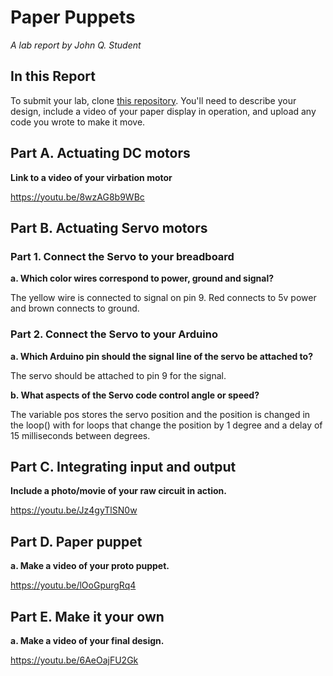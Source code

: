 # Paper Puppets

*A lab report by John Q. Student*

## In this Report

To submit your lab, clone [this repository](https://github.com/FAR-Lab/IDD-Fa18-Lab4). You'll need to describe your design, include a video of your paper display in operation, and upload any code you wrote to make it move.

## Part A. Actuating DC motors

**Link to a video of your virbation motor**

https://youtu.be/8wzAG8b9WBc

## Part B. Actuating Servo motors

### Part 1. Connect the Servo to your breadboard

**a. Which color wires correspond to power, ground and signal?**

The yellow wire is  connected to signal on pin 9. Red connects to 5v power and brown connects to ground.

### Part 2. Connect the Servo to your Arduino

**a. Which Arduino pin should the signal line of the servo be attached to?**

The servo should be attached to pin 9 for the signal.

**b. What aspects of the Servo code control angle or speed?**

The variable pos stores the servo position and the position is changed in the loop() with for loops that change the position by 1 degree and a delay of 15 milliseconds between degrees.

## Part C. Integrating input and output

**Include a photo/movie of your raw circuit in action.**

https://youtu.be/Jz4gyTlSN0w

## Part D. Paper puppet

**a. Make a video of your proto puppet.**

https://youtu.be/lOoGpurgRq4

## Part E. Make it your own

**a. Make a video of your final design.**

https://youtu.be/6AeOajFU2Gk
 
